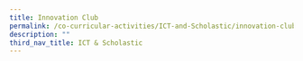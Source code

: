 ```yaml
---
title: Innovation Club
permalink: /co-curricular-activities/ICT-and-Scholastic/innovation-club/
description: ""
third_nav_title: ICT & Scholastic
---
```

